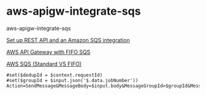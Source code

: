 # aws-apigw-integrate-sqs
aws-apigw-integrate-sqs

[Set up REST API and an Amazon SQS integration](https://repost.aws/knowledge-center/api-gateway-rest-api-sqs-errors)

[AWS API Gateway with FIFO SQS](https://www.youtube.com/watch?v=dXa9KA-G9Dg)


[AWS SQS (Standard VS FIFO)](https://www.youtube.com/watch?v=DQLtW9_9HpA)

 ```
#set($dedupId = $context.requestId)
#set($groupId = $input.json('$.data.jobNumber'))
Action=SendMessage&MessageBody=$input.body&MessageGroupId=$groupId&MessageDeduplicationId=$dedupId
```
